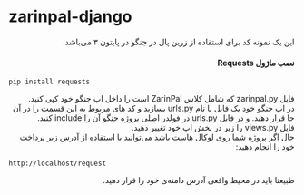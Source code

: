 # zarinpal-django
<div dir="rtl">
    این یک نمونه کد برای استفاده از زرین پال در جنگو در پایتون ۳ می‌باشد.
</div>
<h4 dir="rtl">نصب ماژول Requests</h4>
<pre><code>pip install requests</code></pre>

<div dir="rtl">
فایل zarinpal.py که شامل کلاس ZarinPal است را داخل اپ جنگو خود کپی کنید.
    <br />
در اپ جنگو خود یک فایل با نام urls.py بسازید و کد های مربوط به این قسمت را در آن جا قرار دهید.
و در فایل urls.py در فولدر اصلی پروژه جنگو آن را include کنید.
    <br />
    فایل views.py را زیر در بخش اپ خود تغییر دهید.
    <br />
    حال اگر پروژه شما روی لوکال هاست باشد می‌توانید با استفاده از آدرس زیر پرداخت خود را انجام دهید:
</div>
<pre><code>http://localhost/request</code></pre>

<div dir="rtl">
    طبیعتا باید در محیط واقعی آدرس دامنه‌ی خود را قرار دهید.
</div>

